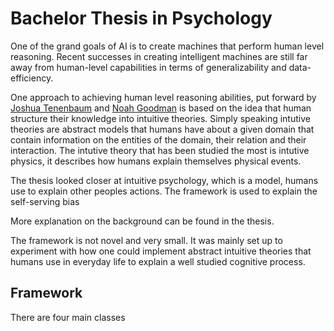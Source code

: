 # Bachelor Thesis in Psychology 

One of the grand goals of AI is to create machines that perform human level reasoning. Recent successes in creating intelligent machines are
still far away from human-level capabilities in terms of generalizability and data-efficiency.

One approach to achieving human level reasoning abilities, put forward by [Joshua Tenenbaum](http://web.mit.edu/cocosci/josh.html)
and [Noah Goodman](https://cocolab.stanford.edu/ndg.html) is based on the idea that human structure their knowledge into intuitive theories.
Simply speaking intutive theories are abstract models that humans have about a given domain that contain information
on the entities of the domain, their relation and their interaction. The intutive theory that has been studied the most is intutive physics, it describes how humans explain themselves physical events. 

The thesis looked closer at intuitive psychology, which is a model, humans use to explain other peoples actions. The framework is used to explain the self-serving bias

More explanation on the background can be found in the  thesis.

The framework is not novel and very small. It was mainly set up to experiment with how one could implement abstract intuitive theories that humans use in everyday life to explain a well studied cognitive process.

## Framework 

There are four main classes 
